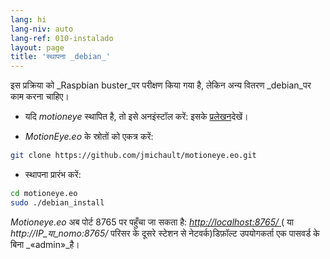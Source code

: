 ```yaml
---
lang: hi
lang-niv: auto
lang-ref: 010-instalado
layout: page
title: 'स्थापना _debian_'
---
```


इस प्रक्रिया को _Raspbian buster_पर परीक्षण किया गया है, लेकिन अन्य वितरण _debian_पर काम करना चाहिए।

* यदि _motioneye_ स्थापित है, तो इसे अनइंस्टॉल करें: इसके [प्रलेखन](https://github.com/ccrisan/motioneye/wiki)देखें।  


*  _MotionEye.eo_ के स्रोतों को एकत्र करें:



```bash
git clone https://github.com/jmichault/motioneye.eo.git
```

* स्थापना प्रारंभ करें:



```bash
cd motioneye.eo
sudo ./debian_install
```

_Motioneye.eo_ अब पोर्ट 8765 पर पहुँचा जा सकता है: [ _http://localhost:8765/_ ](http://localhost:8765/) ( या _http://IP_या_nomo:8765/_ परिसर के दूसरे स्टेशन से नेटवर्क)डिफ़ॉल्ट उपयोगकर्ता एक पासवर्ड के बिना _«admin»_है।

